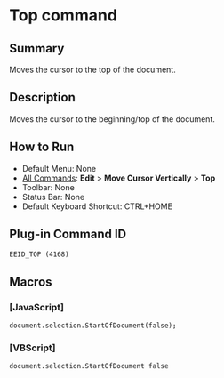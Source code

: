 # Top command

## Summary

Moves the cursor to the top of the document.

## Description

Moves the cursor to the beginning/top of the document.

## How to Run

- Default Menu: None
- [All Commands](../tools/all_commands): **Edit** \> **Move Cursor Vertically**
\> **Top**
- Toolbar: None
- Status Bar: None
- Default Keyboard Shortcut: CTRL+HOME

## Plug-in Command ID

```
EEID_TOP (4168)```

## Macros

### \[JavaScript\]

```
document.selection.StartOfDocument(false);
```

### \[VBScript\]

```
document.selection.StartOfDocument false
```
